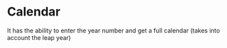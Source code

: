 # Calendar
It has the ability to enter the year number and get a full calendar (takes into account the leap year)
